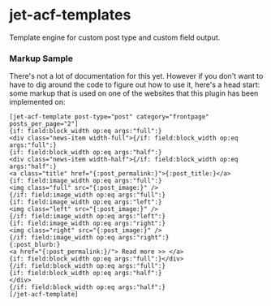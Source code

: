 # jet-acf-templates
Template engine for custom post type and custom field output.

### Markup Sample
There's not a lot of documentation for this yet. However if you don't want to have to dig around the code to figure out how to use it, here's a head start: some markup that is used on one of the websites that this plugin has been implemented on:

```
[jet-acf-template post-type="post" category="frontpage" posts_per_page="2"]
{if: field:block_width op:eq args:"full":}
<div class="news-item width-full">{/if: field:block_width op:eq args:"full":}
{if: field:block_width op:eq args:"half":}
<div class="news-item width-half">{/if: field:block_width op:eq args:"half":}
<a class="title" href="{:post_permalink:}">{:post_title:}</a>
{if: field:image_width op:eq args:"full":}
<img class="full" src="{:post_image:}" />
{/if: field:image_width op:eq args:"full":}
{if: field:image_width op:eq args:"left":}
<img class="left" src="{:post_image:}" />
{/if: field:image_width op:eq args:"left":}
{if: field:image_width op:eq args:"right":}
<img class="right" src="{:post_image:}" />
{/if: field:image_width op:eq args:"right":}
{:post_blurb:}
<a href="{:post_permalink:}/"> Read more >> </a>
{if: field:block_width op:eq args:"full":}</div>
{/if: field:block_width op:eq args:"full":}
{if: field:block_width op:eq args:"half":}
</div>
{/if: field:block_width op:eq args:"half":}
[/jet-acf-template]
```

